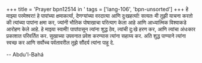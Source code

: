 +++
title = 'Prayer bpn12514 in '
tags = ['lang-106', 'bpn-unsorted']
+++
हे माझ्या परमेश्वरा! हे पापांच्या क्षमाकर्त्या, देणग्यांच्या वरदात्या आणि दुःखहर्त्या!
	सत्यतः मी तुझी याचना करतो की त्यांच्या पापांना क्षमा कर, ज्यांनी भौतिक पोषाखाचा परित्याग केला आहे आणि आध्यात्मिक विश्वाकडे आरोहण केले आहे. 
	हे माझ्या स्वामी! पापांपासून त्यांना शुद्ध ठेव, त्यांची दु:खे हरण कर, आणि त्यांचा अंधःकार प्रकाशात परिवर्तित कर. सुखाच्या उपवनात प्रवेश करण्यास त्यांना सहाय्य कर. अति शुद्ध पाण्याने त्यांना स्वच्छ कर आणि सर्वोच्च पर्वतावरील तुझे सौंदर्य त्यांना पाहू दे.

-- Abdu'l-Bahá
